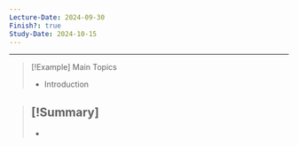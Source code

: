 ```yaml
---
Lecture-Date: 2024-09-30
Finish?: true
Study-Date: 2024-10-15
---
```

---
>[!Example] Main Topics
>- Introduction 

>[!Summary]
>-
>-




